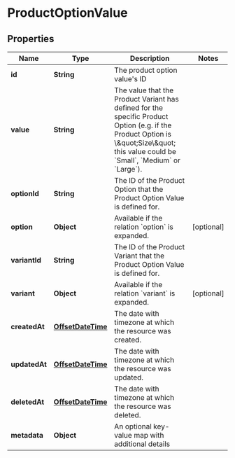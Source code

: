# ProductOptionValue

## Properties
Name | Type | Description | Notes
------------ | ------------- | ------------- | -------------
**id** | **String** | The product option value&#x27;s ID | 
**value** | **String** | The value that the Product Variant has defined for the specific Product Option (e.g. if the Product Option is \\\&quot;Size\\\&quot; this value could be &#x60;Small&#x60;, &#x60;Medium&#x60; or &#x60;Large&#x60;). | 
**optionId** | **String** | The ID of the Product Option that the Product Option Value is defined for. | 
**option** | **Object** | Available if the relation &#x60;option&#x60; is expanded. |  [optional]
**variantId** | **String** | The ID of the Product Variant that the Product Option Value is defined for. | 
**variant** | **Object** | Available if the relation &#x60;variant&#x60; is expanded. |  [optional]
**createdAt** | [**OffsetDateTime**](OffsetDateTime.md) | The date with timezone at which the resource was created. | 
**updatedAt** | [**OffsetDateTime**](OffsetDateTime.md) | The date with timezone at which the resource was updated. | 
**deletedAt** | [**OffsetDateTime**](OffsetDateTime.md) | The date with timezone at which the resource was deleted. | 
**metadata** | **Object** | An optional key-value map with additional details | 
